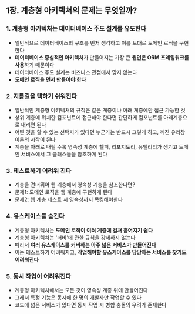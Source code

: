 ## 1장. 계층형 아키텍처의 문제는 무엇일까?

### 1. 계층형 아키텍처는 데이터베이스 주도 설계를 유도한다
- 일반적으로 데이터베이스의 구조를 먼저 생각하고 이를 토대로 도메인 로직을 구현한다
- **데이터베이스 중심적인 아키텍처**가 만들어지는 가장 큰 **원인은 ORM 프레임워크를 사용**하기 때문이다
- 데이터베이스 주도 설계는 비즈니스 관점에서 맞지 않는다
- **도메인 로직을 먼저 만들어야 한다**

### 2. 지름길을 택하기 쉬워진다
- 일반적인 계층형 아키텍처의 규칙은 같은 계층이나 아래 계층에만 접근 가능한 것
- 상위 계층에 위치한 컴포넌트에 접근해야 한다면 간단하게 컴포넌트를 아래계층으로 내리면 된다
- 어떤 것을 할 수 있는 선택지가 있다면 누군가는 반드시 그렇게 하고, 깨진 유리창 이론의 시작이 된다
- 계층을 아래로 내릴 수록 영속성 계층에 헬퍼, 리포지토리, 유틸리티가 생기고 도메인 서비스에서 그 클래스들을 참조하게 된다

### 3. 테스트하기 어려워 진다
- 계층을 건너뛰어 웹 계층에서 영속성 계층을 참조한다면?
- 문제1: 도메인 로직을 웹 계층에 구현하게 된다
- 문제2: 웹 계층 테스트 시 영속성까지 목킹해야한다

### 4. 유스케이스를 숨긴다
- 계층형 아키텍처는 **도메인 로직이 여러 계층에 걸쳐 흩어지기 쉽다**
- 계층형 아키텍처는 '너비'에 관한 규칙을 강제하지 않는다
- 따라서 **여러 유스케이스를 커버하는 아주 넓은 서비스가 만들어진다**
- 이는 테스트하기 어려워지고, **작업해야할 유스케이스를 담당하는 서비스를 찾기도 어려워진다**

### 5. 동시 작업이 어려워진다
- 계층형 아키텍처에서는 모든 것이 영속성 계층 위에 만들어진다
- 그래서 특정 기능은 동시에 한 명의 개발자만 작업할 수 있다
- 코드에 넓은 서비스가 있다면 동시 작업 시 병합 충돌의 우려가 존재한다

